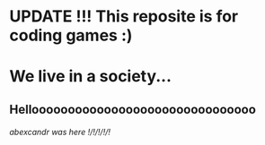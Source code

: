 # UPDATE !!! This reposite is for coding games :)

# We live in a society...

## Hellooooooooooooooooooooooooooooooo

###### abexcandr was here !/!/!/!/!
